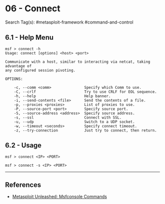 # 06 - Connect

Search Tag(s): #metasploit-framework #command-and-control

## 6.1 - Help Menu

```
msf > connect -h
Usage: connect [options] <host> <port>

Communicate with a host, similar to interacting via netcat, taking advantage of
any configured session pivoting.

OPTIONS:

    -c, --comm <comm>               Specify which Comm to use.
    -C, --crlf                      Try to use CRLF for EOL sequence.
    -h, --help                      Help banner.
    -i, --send-contents <file>      Send the contents of a file.
    -p, --proxies <proxies>         List of proxies to use.
    -P, --source-port <port>        Specify source port.
    -S, --source-address <address>  Specify source address.
    -s, --ssl                       Connect with SSL.
    -u, --udp                       Switch to a UDP socket.
    -w, --timeout <seconds>         Specify connect timeout.
    -z, --try-connection            Just try to connect, then return.
```

## 6.2 - Usage

```
msf > connect <IP> <PORT>

msf > connect -s <IP> <PORT>
```

---
## References

- [Metasploit Unleashed: Msfconsole Commands](https://www.offsec.com/metasploit-unleashed/msfconsole-commands/)